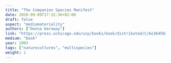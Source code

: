 ```yaml
---
title: "The Companion Species Manifest"
date: 2020-09-09T17:32:36+02:00
draft: false
aspect: "mediamateriality"
authors: ["Donna Haraway"]
link: "https://press.uchicago.edu/ucp/books/book/distributed/C/bo3645022.html"
medium: "book"
year: 2003
tags: ["naturecultures", "multispecies"]
weight: 1
---
```

